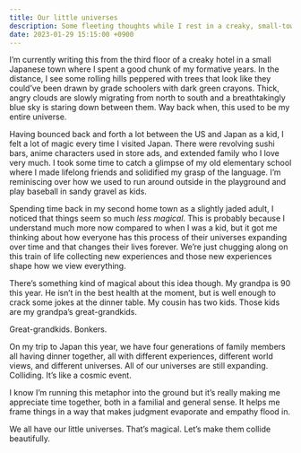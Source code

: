 ```yaml
---
title: Our little universes
description: Some fleeting thoughts while I rest in a creaky, small-town Japanese hotel.
date: 2023-01-29 15:15:00 +0900
---
```


I’m currently writing this from the third floor of a creaky hotel in a small Japanese town where I spent a good chunk of my formative years. In the distance, I see some rolling hills peppered with trees that look like they could’ve been drawn by grade schoolers with dark green crayons. Thick, angry clouds are slowly migrating from north to south and a breathtakingly blue sky is staring down between them. Way back when, this used to be my entire universe.

Having bounced back and forth a lot between the US and Japan as a kid, I felt a lot of magic every time I visited Japan. There were revolving sushi bars, anime characters used in store ads, and extended family who I love very much. I took some time to catch a glimpse of my old elementary school where I made lifelong friends and solidified my grasp of the language. I’m reminiscing over how we used to run around outside in the playground and play baseball in sandy gravel as kids.

Spending time back in my second home town as a slightly jaded adult, I noticed that things seem so much *less magical*. This is probably because I understand much more now compared to when I was a kid, but it got me thinking about how everyone has this process of their universes expanding over time and that changes their lives forever. We’re just chugging along on this train of life collecting new experiences and those new experiences shape how we view everything.

There’s something kind of magical about this idea though. My grandpa is 90 this year. He isn’t in the best health at the moment, but is well enough to crack some jokes at the dinner table. My cousin has two kids. Those kids are my grandpa’s great-grandkids.

Great-grandkids. Bonkers.

On my trip to Japan this year, we have four generations of family members all having dinner together, all with different experiences, different world views, and different universes. All of our universes are still expanding. Colliding. It’s like a cosmic event.

I know I’m running this metaphor into the ground but it’s really making me appreciate time together, both in a familial and general sense. It helps me frame things in a way that makes judgment evaporate and empathy flood in.

We all have our little universes. That’s magical. Let’s make them collide beautifully.
